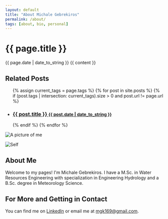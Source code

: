 ```yaml
---
layout: default
title: "About Michale Gebrekiros"
permalink: /about/
tags: [about, bio, personal]
---
```


<div class="post">
  <h1 class="post-title">{{ page.title }}</h1>
  <span class="post-date">{{ page.date | date_to_string }}</span>
  {{ content }}
</div>

<div class="related">
  <h2>Related Posts</h2>
  <ul class="related-posts">
    {% assign current_tags = page.tags %}
    {% for post in site.posts %}
      {% if (post.tags | intersection: current_tags).size > 0 and post.url != page.url %}
        <li>
          <h3>
            <a href="{{ post.url }}">
              {{ post.title }}
              <small>{{ post.date | date_to_string }}</small>
            </a>
          </h3>
        </li>
      {% endif %}
    {% endfor %}
  </ul>
</div>

<!-- Optional image using Markdown (if you prefer this over HTML): -->
![A picture of me](/assets/pictures/Michale_Gebrekiros.jpg)

<!-- Inline image with styling (if you prefer HTML): -->
<img src="/assets/pictures/Michale_Gebrekiros.jpg" alt="Self" class="profile-image"/>

## About Me

Welcome to my pages! I'm Michale Gebrekiros. I have a M.Sc. in Water Resources Engineering with specialization in Engineering Hydrology and a B.Sc. degree in Meteorology Science.

## For More and Getting in Contact

You can find me on [LinkedIn](https://www.linkedin.com/pub/michale-gebrekiros/40/412/b00) or email me at [mgk169@gmail.com](mailto:mgk169@gmail.com).
